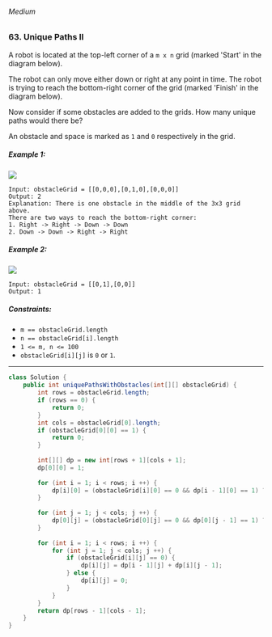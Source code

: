 ###### Medium

### 63. Unique Paths II

A robot is located at the top-left corner of a `m x n` grid (marked 'Start' in the diagram below).

The robot can only move either down or right at any point in time. The robot is trying to reach the bottom-right corner of the grid (marked 'Finish' in the diagram below).

Now consider if some obstacles are added to the grids. How many unique paths would there be?

An obstacle and space is marked as `1` and `0` respectively in the grid.

 

##### Example 1:
![](https://assets.leetcode.com/uploads/2020/11/04/robot1.jpg)
```
Input: obstacleGrid = [[0,0,0],[0,1,0],[0,0,0]]
Output: 2
Explanation: There is one obstacle in the middle of the 3x3 grid above.
There are two ways to reach the bottom-right corner:
1. Right -> Right -> Down -> Down
2. Down -> Down -> Right -> Right
```
##### Example 2:
![](https://assets.leetcode.com/uploads/2020/11/04/robot2.jpg)
```
Input: obstacleGrid = [[0,1],[0,0]]
Output: 1
``` 

##### Constraints:

- `m == obstacleGrid.length`
- `n == obstacleGrid[i].length`
- `1 <= m, n <= 100`
- `obstacleGrid[i][j]` is `0` or `1`.

***

```java
class Solution {
    public int uniquePathsWithObstacles(int[][] obstacleGrid) {
        int rows = obstacleGrid.length;
        if (rows == 0) {
            return 0;
        }
        int cols = obstacleGrid[0].length;
        if (obstacleGrid[0][0] == 1) {
            return 0;
        }
        
        int[][] dp = new int[rows + 1][cols + 1];
        dp[0][0] = 1;
        
        for (int i = 1; i < rows; i ++) {
            dp[i][0] = (obstacleGrid[i][0] == 0 && dp[i - 1][0] == 1) ? 1 : 0;
        }
        
        for (int j = 1; j < cols; j ++) {
            dp[0][j] = (obstacleGrid[0][j] == 0 && dp[0][j - 1] == 1) ? 1 : 0;
        }
        
        for (int i = 1; i < rows; i ++) {
            for (int j = 1; j < cols; j ++) {
                if (obstacleGrid[i][j] == 0) {
                    dp[i][j] = dp[i - 1][j] + dp[i][j - 1];
                } else {
                    dp[i][j] = 0;
                }
            }
        }
        return dp[rows - 1][cols - 1];
    }
}
```
